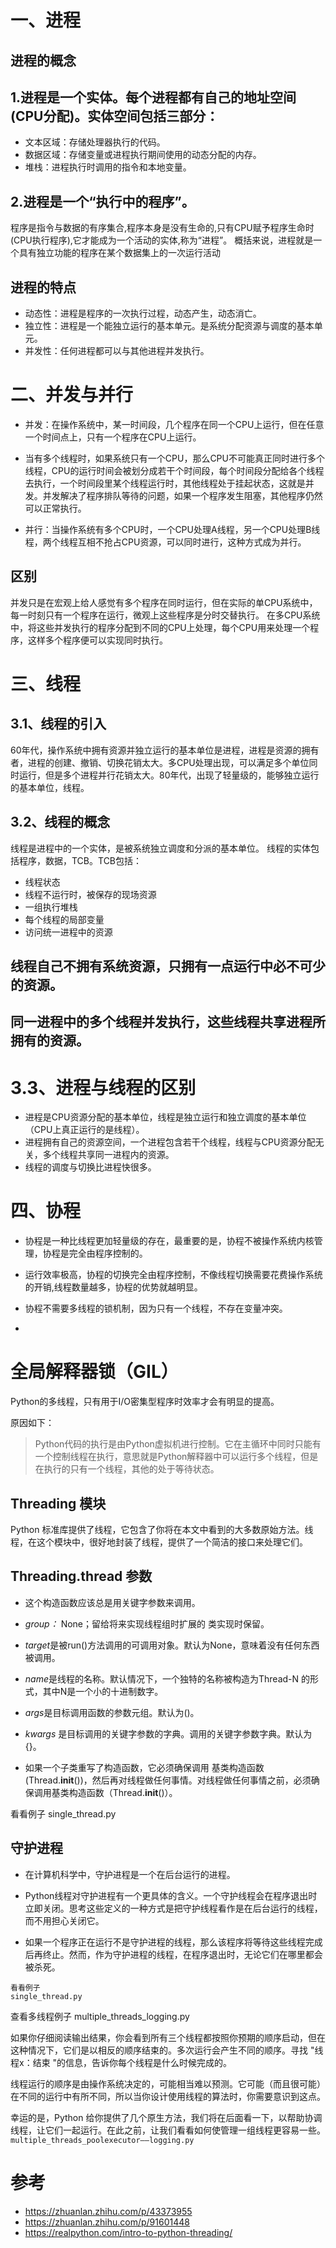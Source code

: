 # 一、进程
## 进程的概念
## 1.进程是一个实体。每个进程都有自己的地址空间(CPU分配)。实体空间包括三部分：
* 文本区域：存储处理器执行的代码。
* 数据区域：存储变量或进程执行期间使用的动态分配的内存。
* 堆栈：进程执行时调用的指令和本地变量。
## 2.进程是一个“执行中的程序”。
程序是指令与数据的有序集合,程序本身是没有生命的,只有CPU赋予程序生命时(CPU执行程序),它才能成为一个活动的实体,称为“进程”。
概括来说，进程就是一个具有独立功能的程序在某个数据集上的一次运行活动

## 进程的特点
* 动态性：进程是程序的一次执行过程，动态产生，动态消亡。
* 独立性：进程是一个能独立运行的基本单元。是系统分配资源与调度的基本单元。
* 并发性：任何进程都可以与其他进程并发执行。
# 二、并发与并行
- 并发：在操作系统中，某一时间段，几个程序在同一个CPU上运行，但在任意一个时间点上，只有一个程序在CPU上运行。

- 当有多个线程时，如果系统只有一个CPU，那么CPU不可能真正同时进行多个线程，CPU的运行时间会被划分成若干个时间段，每个时间段分配给各个线程去执行，一个时间段里某个线程运行时，其他线程处于挂起状态，这就是并发。并发解决了程序排队等待的问题，如果一个程序发生阻塞，其他程序仍然可以正常执行。

- 并行：当操作系统有多个CPU时，一个CPU处理A线程，另一个CPU处理B线程，两个线程互相不抢占CPU资源，可以同时进行，这种方式成为并行。

## 区别
并发只是在宏观上给人感觉有多个程序在同时运行，但在实际的单CPU系统中，每一时刻只有一个程序在运行，微观上这些程序是分时交替执行。
在多CPU系统中，将这些并发执行的程序分配到不同的CPU上处理，每个CPU用来处理一个程序，这样多个程序便可以实现同时执行。

# 三、线程
## 3.1、线程的引入
60年代，操作系统中拥有资源并独立运行的基本单位是进程，进程是资源的拥有者，进程的创建、撤销、切换花销太大。多CPU处理出现，可以满足多个单位同时运行，但是多个进程并行花销太大。80年代，出现了轻量级的，能够独立运行的基本单位，线程。

## 3.2、线程的概念
线程是进程中的一个实体，是被系统独立调度和分派的基本单位。 线程的实体包括程序，数据，TCB。TCB包括：

- 线程状态
- 线程不运行时，被保存的现场资源
- 一组执行堆栈
- 每个线程的局部变量
- 访问统一进程中的资源
## 线程自己不拥有系统资源，只拥有一点运行中必不可少的资源。
## 同一进程中的多个线程并发执行，这些线程共享进程所拥有的资源。
# 3.3、进程与线程的区别
- 进程是CPU资源分配的基本单位，线程是独立运行和独立调度的基本单位（CPU上真正运行的是线程）。
- 进程拥有自己的资源空间，一个进程包含若干个线程，线程与CPU资源分配无关，多个线程共享同一进程内的资源。
- 线程的调度与切换比进程快很多。

# 四、协程
- 协程是一种比线程更加轻量级的存在，最重要的是，协程不被操作系统内核管理，协程是完全由程序控制的。

- 运行效率极高，协程的切换完全由程序控制，不像线程切换需要花费操作系统的开销,线程数量越多，协程的优势就越明显。

- 协程不需要多线程的锁机制，因为只有一个线程，不存在变量冲突。

- 


# 全局解释器锁（GIL）
Python的多线程，只有用于I/O密集型程序时效率才会有明显的提高。

原因如下：

>Python代码的执行是由Python虚拟机进行控制。它在主循环中同时只能有一个控制线程在执行，意思就是Python解释器中可以运行多个线程，但是在执行的只有一个线程，其他的处于等待状态。

## Threading 模块
Python 标准库提供了线程，它包含了你将在本文中看到的大多数原始方法。线程，在这个模块中，很好地封装了线程，提供了一个简洁的接口来处理它们。

## Threading.thread 参数
- 这个构造函数应该总是用关键字参数来调用。
- *group：* None；留给将来实现线程组时扩展的 类实现时保留。

- *target*是被run()方法调用的可调用对象。默认为None，意味着没有任何东西被调用。

- *name*是线程的名称。默认情况下，一个独特的名称被构造为Thread-N 的形式，其中N是一个小的十进制数字。

- *args*是目标调用函数的参数元组。默认为()。

- *kwargs* 是目标调用的关键字参数的字典。调用的关键字参数字典。默认为{}。

- 如果一个子类重写了构造函数，它必须确保调用 基类构造函数 (Thread.__init__())，然后再对线程做任何事情。对线程做任何事情之前，必须确保调用基类构造函数（Thread.__init__()）。

看看例子
single_thread.py
## 守护进程
- 在计算机科学中，守护进程是一个在后台运行的进程。

- Python线程对守护进程有一个更具体的含义。一个守护线程会在程序退出时立即关闭。思考这些定义的一种方式是把守护线程看作是在后台运行的线程，而不用担心关闭它。

- 如果一个程序正在运行不是守护进程的线程，那么该程序将等待这些线程完成后再终止。然而，作为守护进程的线程，在程序退出时，无论它们在哪里都会被杀死。

```
看看例子
single_thread.py
```
查看多线程例子
multiple_threads_logging.py

如果你仔细阅读输出结果，你会看到所有三个线程都按照你预期的顺序启动，但在这种情况下，它们是以相反的顺序结束的。多次运行会产生不同的顺序。寻找 "线程x：结束 "的信息，告诉你每个线程是什么时候完成的。

线程运行的顺序是由操作系统决定的，可能相当难以预测。它可能（而且很可能）在不同的运行中有所不同，所以当你设计使用线程的算法时，你需要意识到这点。

幸运的是，Python 给你提供了几个原生方法，我们将在后面看一下，以帮助协调线程，让它们一起运行。在此之前，让我们看看如何使管理一组线程更容易一些。
```multiple_threads_poolexecutor——logging.py```


# 参考
- https://zhuanlan.zhihu.com/p/43373955
- https://zhuanlan.zhihu.com/p/91601448
- https://realpython.com/intro-to-python-threading/